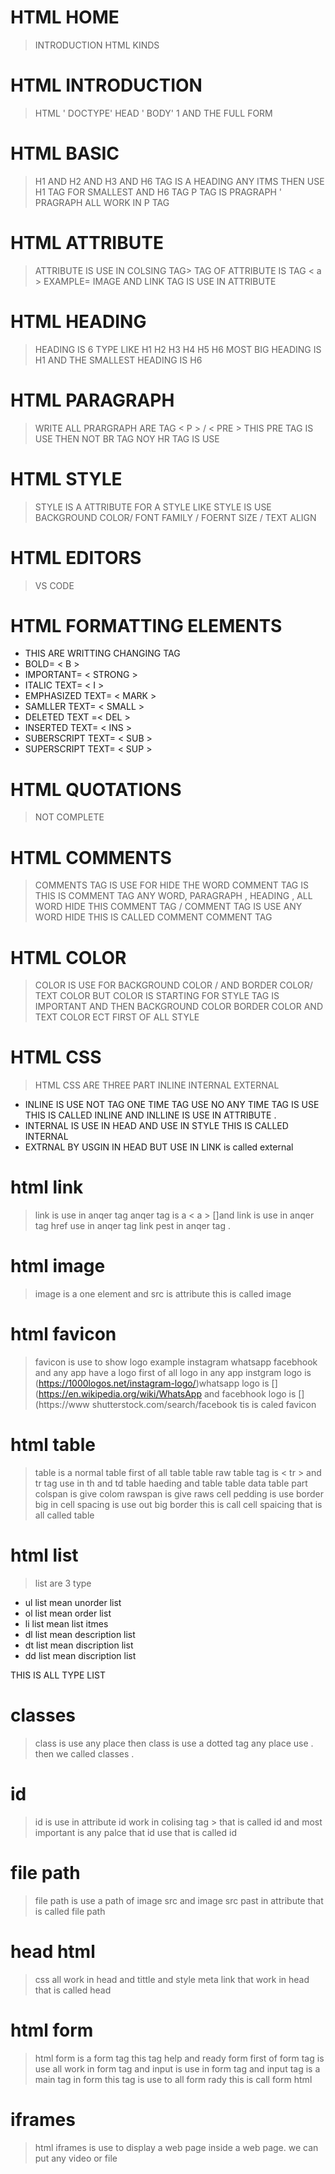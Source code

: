 # HTML HOME
>INTRODUCTION HTML KINDS
# HTML INTRODUCTION
>HTML ' DOCTYPE' HEAD ' BODY' 1 AND THE FULL FORM  
# HTML BASIC
>H1 AND H2 AND H3 AND H6 TAG IS A HEADING ANY ITMS THEN USE H1 TAG FOR SMALLEST AND H6 TAG P TAG IS PRAGRAPH ' PRAGRAPH ALL WORK IN P TAG 
# HTML ATTRIBUTE 
>ATTRIBUTE IS USE IN COLSING TAG> TAG OF ATTRIBUTE IS TAG <  a  > EXAMPLE= IMAGE AND LINK TAG IS USE IN ATTRIBUTE
# HTML HEADING
>HEADING IS 6 TYPE LIKE H1 H2 H3 H4 H5 H6  MOST BIG HEADING IS H1 AND THE SMALLEST  HEADING IS H6 
# HTML PARAGRAPH
>WRITE ALL PRARGRAPH ARE TAG <  P  > / <  PRE   > THIS PRE TAG IS USE THEN NOT BR TAG  NOY HR TAG IS USE
# HTML STYLE
>STYLE IS A ATTRIBUTE FOR A STYLE  LIKE STYLE IS USE BACKGROUND COLOR/ FONT FAMILY / FOERNT SIZE / TEXT ALIGN 
# HTML EDITORS
> VS CODE 
# HTML FORMATTING ELEMENTS
* THIS ARE WRITTING CHANGING TAG 
* BOLD= <  B  >
* IMPORTANT= <  STRONG  >
* ITALIC TEXT= <  I  >
* EMPHASIZED TEXT= < MARK  >
 * SAMLLER TEXT= <  SMALL  >
 * DELETED TEXT =<  DEL  > 
* INSERTED TEXT= <  INS  >
* SUBERSCRIPT TEXT= <  SUB  >
* SUPERSCRIPT TEXT= <  SUP  >
# HTML QUOTATIONS
> NOT COMPLETE 
# HTML COMMENTS 
>COMMENTS TAG IS USE FOR HIDE THE WORD COMMENT TAG IS THIS IS COMMENT TAG ANY WORD, PARAGRAPH , HEADING , ALL WORD HIDE THIS COMMENT TAG / COMMENT TAG IS USE ANY WORD HIDE THIS IS CALLED COMMENT COMMENT TAG 
# HTML COLOR 
> COLOR IS USE FOR BACKGROUND COLOR / AND BORDER COLOR/ TEXT COLOR BUT COLOR IS STARTING FOR STYLE TAG IS IMPORTANT AND THEN BACKGROUND COLOR BORDER COLOR AND TEXT COLOR ECT FIRST OF ALL STYLE 
# HTML CSS 
>HTML CSS ARE THREE PART INLINE  INTERNAL EXTERNAL
 * INLINE IS USE NOT TAG ONE TIME TAG USE NO ANY TIME TAG IS USE THIS IS CALLED INLINE AND INLLINE IS USE IN ATTRIBUTE .
* INTERNAL IS USE IN HEAD AND USE IN STYLE  THIS IS CALLED INTERNAL 
* EXTRNAL BY USGIN IN HEAD BUT USE IN LINK  is called external
# html link
>link is use  in anqer tag anqer tag is a <  a  > []and link is use in anqer tag href use in anqer tag link pest in anqer tag .
# html image
>image is a one element and src is attribute this is called image
# html favicon
>favicon is use to show logo example instagram whatsapp facebhook and any app have a logo first of all logo in any app instgram logo is (https://1000logos.net/instagram-logo/)whatsapp logo is [](https://en.wikipedia.org/wiki/WhatsApp and facebhook logo is [](https://www
shutterstock.com/search/facebook tis is caled favicon
# html table
>table is a normal table
first of all table table raw
table tag is <  tr  >
and tr tag use in th and td  table haeding and table table data table part colspan is give colom 
rawspan is give raws
cell pedding is use border big in 
cell spacing is use out big border this is call cell spaicing
that is all called table
# html list
> list are 3 type 
* ul list mean unorder list
* ol list mean order list 
* li list  mean list itmes
* dl list mean description list
* dt list mean discription list
* dd list mean discription list 

THIS IS ALL TYPE LIST
# classes
> class is use any place then class is use a dotted tag any place use . then we called classes .
# id
> id is use in attribute id work in colising tag > that is called id and most important is any palce that id use that is called id 
# file path 
> file path is use  a path of image src and image src past in attribute that is called file path 
# head html
>css all work in head  and tittle and style meta link that work in head that is called head 
# html form 
>html form is a form tag this tag help and ready form first of form tag is use all work in form tag and input is use in form tag and input tag is a main tag in form this tag is use to all form rady this is call form html
# iframes
>html iframes is use to display a web page inside a web page.
we can put any video 
or
file
